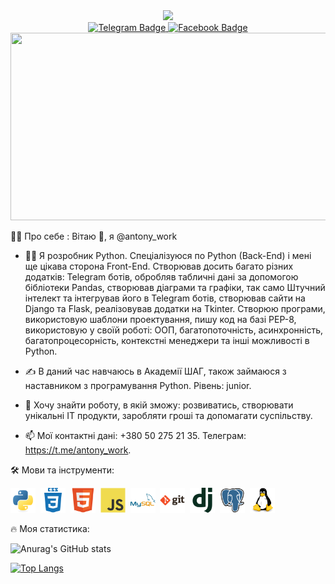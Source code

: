 <div id="header" align="center">
  <img src="https://media.giphy.com/media/v1.Y2lkPTc5MGI3NjExNDQ2MWNlNmNkMDY3N2JlMGQ3Y2ZkZTA5YWI2ZDVlMmYzZTMyZmM3OCZjdD1z/M9gbBd9nbDrOTu1Mqx/giphy.gif" width="100"/>
</div>

<div id="badges" align="center">
  <a href="https://t.me/antony_work">
    <img src="https://img.shields.io/badge/Telegram-blue?style=for-the-badge&logo=telegram&logoColor=white" alt="Telegram Badge"/>
  </a>
  <a href="https://www.facebook.com/profile.php?id=100027781775657">
    <img src="https://img.shields.io/badge/Facebook-blue?style=for-the-badge&logo=facebook&logoColor=white" alt="Facebook Badge"/>
  </a>
</div>
  
<div align="center">
  <img src="https://media.giphy.com/media/v1.Y2lkPTc5MGI3NjExYzc4MTdlMjRjYWQwYTJmMDUxZmVhOGQ0NGZhYzc3NWNiNDVlYWQwZCZjdD1n/dWesBcTLavkZuG35MI/giphy.gif" width="600" height="300"/>
</div>

:man_technologist: Про себе : Вітаю 👦, я @antony_work
- :man_student: Я розробник Python. Спеціалізуюся по Python (Back-End) і мені ще цікава сторона Front-End. Створював досить багато різних додатків: Telegram ботів, обробляв табличні дані за допомогою бібліотеки Pandas, створював діаграми та графіки, так само Штучний інтелект та інтегрував його в Telegram ботів, створював сайти на Django та Flask, реалізовував додатки на Tkinter. Створюю програми, використовую шаблони проектування, пишу код на базі PEP-8, використовую у своїй роботі: ООП, багатопоточність, асинхронність, багатопроцесорність, контекстні менеджери та інші можливості в Python. 

- :writing_hand: В даний час навчаюсь в Академії ШАГ, також займаюся з наставником з програмування Python. Рівень: junior.

- :pray: Хочу знайти роботу, в якій зможу: розвиватись, створювати унікальні IT продукти, заробляти гроші та допомагати суспільству.

- :mailbox: Мої контактні дані: +380 50 275 21 35. Телеграм: https://t.me/antony_work.

:hammer_and_wrench: Мови та інструменти:
<div>
  <img src="https://github.com/devicons/devicon/blob/master/icons/python/python-original.svg" title="Python" alt="Python" width="40" height="40"/>&nbsp;
  <img src="https://github.com/devicons/devicon/blob/master/icons/css3/css3-plain-wordmark.svg"  title="CSS3" alt="CSS" width="40" height="40"/>&nbsp;
  <img src="https://github.com/devicons/devicon/blob/master/icons/html5/html5-original.svg" title="HTML5" alt="HTML" width="40" height="40"/>&nbsp;
  <img src="https://github.com/devicons/devicon/blob/master/icons/javascript/javascript-original.svg" title="JavaScript" alt="JavaScript" width="40" height="40"/>&nbsp;
  <img src="https://github.com/devicons/devicon/blob/master/icons/mysql/mysql-original-wordmark.svg" title="MySQL"  alt="MySQL" width="40" height="40"/>&nbsp;
  <img src="https://github.com/devicons/devicon/blob/master/icons/git/git-original-wordmark.svg" title="Git" **alt="Git" width="40" height="40"/>&nbsp;
  <img src="https://github.com/devicons/devicon/blob/master/icons/django/django-plain.svg" title="Django" alt="Django" width="40" height="40"/>&nbsp;
  <img src="https://github.com/devicons/devicon/blob/master/icons/postgresql/postgresql-original.svg" title="PostgreSQL" alt="PostgreSQL" width="40" height="40"/>&nbsp;
  <img src="https://github.com/devicons/devicon/blob/master/icons/linux/linux-original.svg" title="Linux" alt="Linux" width="40" height="40"/>&nbsp;
</div>


:fire: Моя статистика: 


![Anurag's GitHub stats](https://github-readme-stats.vercel.app/api?username=Antony-Profi&show_icons=true&theme=tokyonight)


[![Top Langs](https://github-readme-stats.vercel.app/api/top-langs/?username=Antony-Profi&layout=compact&theme=vision-friendly-dark)](https://github.com/anuraghazra/github-readme-stats)
